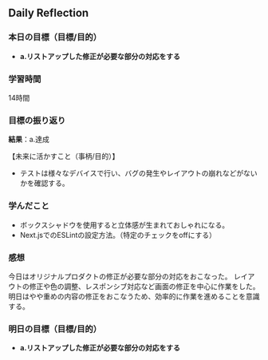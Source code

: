 ## Daily Reflection

### 本日の目標（目標/目的）
- **a.リストアップした修正が必要な部分の対応をする**  

### 学習時間
14時間

### 目標の振り返り
**結果**：a.達成

【未来に活かすこと（事柄/目的）】
- テストは様々なデバイスで行い、バグの発生やレイアウトの崩れなどがないかを確認する。

### 学んだこと
- ボックスシャドウを使用すると立体感が生まれておしゃれになる。
- Next.jsでのESLintの設定方法。（特定のチェックをoffにする）

### 感想
今日はオリジナルプロダクトの修正が必要な部分の対応をおこなった。
レイアウトの修正や色の調整、レスポンシブ対応など画面の修正を中心に作業をした。
明日はやや重めの内容の修正をおこなうため、効率的に作業を進めることを意識する。

### 明日の目標（目標/目的）
- **a.リストアップした修正が必要な部分の対応をする**  
